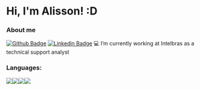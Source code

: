 # Hi, I'm Alisson! :D


### About me
[![Github Badge](https://img.shields.io/badge/-Github-000?style=flat-square&logo=Github&logoColor=white&link=https://github.com/AlissonFso)](https://github.com/AlissonFso)
[![Linkedin Badge](https://img.shields.io/badge/-LinkedIn-blue?style=flat-square&logo=Linkedin&logoColor=white&link=https://www.linkedin.com/in/alisson-oliveira-512723145/)](https://www.linkedin.com/in/alisson-oliveira-512723145/)
:computer:  I’m currently working at Intelbras as a technical support analyst

### Languages: 
<img src="https://img.shields.io/badge/Python-3776AB?style=for-the-badge&logo=python&logoColor=white"><img src="https://img.shields.io/badge/HTML5-E34F26?style=for-the-badge&logo=html5&logoColor=white"><img src="https://img.shields.io/badge/CSS3-1572B6?style=for-the-badge&logo=css3&logoColor=white"><img src="https://img.shields.io/badge/JavaScript-323330?style=for-the-badge&logo=javascript&logoColor=F7DF1E">


